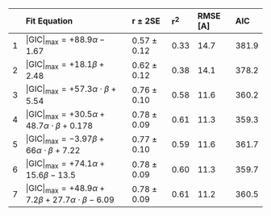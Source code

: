 |    | Fit Equation                                                                                  | r $\pm$ 2SE     | r$^2$   | RMSE [A]   | AIC     |
|---:|:----------------------------------------------------------------------------------------------|:----------------|:--------|:-----------|:--------|
|  1 | $\vert{\text{GIC}\vert_\text{max}} = +88.9 \alpha  -1.67$                                     | $0.57 \pm 0.12$ | $0.33$  | $14.7$     | $381.9$ |
|  2 | $\vert{\text{GIC}\vert_\text{max}} = +18.1 \beta  +2.48$                                      | $0.62 \pm 0.12$ | $0.38$  | $14.1$     | $378.2$ |
|  3 | $\vert{\text{GIC}\vert_\text{max}} = +57.3 \alpha \cdot \beta  +5.54$                         | $0.76 \pm 0.10$ | $0.58$  | $11.6$     | $360.2$ |
|  4 | $\vert{\text{GIC}\vert_\text{max}} = +30.5 \alpha +48.7 \alpha \cdot \beta  +0.178$           | $0.78 \pm 0.09$ | $0.61$  | $11.3$     | $359.3$ |
|  5 | $\vert{\text{GIC}\vert_\text{max}} = -3.97 \beta +66 \alpha \cdot \beta  +7.22$               | $0.77 \pm 0.10$ | $0.59$  | $11.6$     | $361.7$ |
|  6 | $\vert{\text{GIC}\vert_\text{max}} = +74.1 \alpha +15.6 \beta  -13.5$                         | $0.78 \pm 0.09$ | $0.60$  | $11.3$     | $359.7$ |
|  7 | $\vert{\text{GIC}\vert_\text{max}} = +48.9 \alpha +7.2 \beta +27.7 \alpha \cdot \beta  -6.09$ | $0.78 \pm 0.09$ | $0.61$  | $11.2$     | $360.5$ |